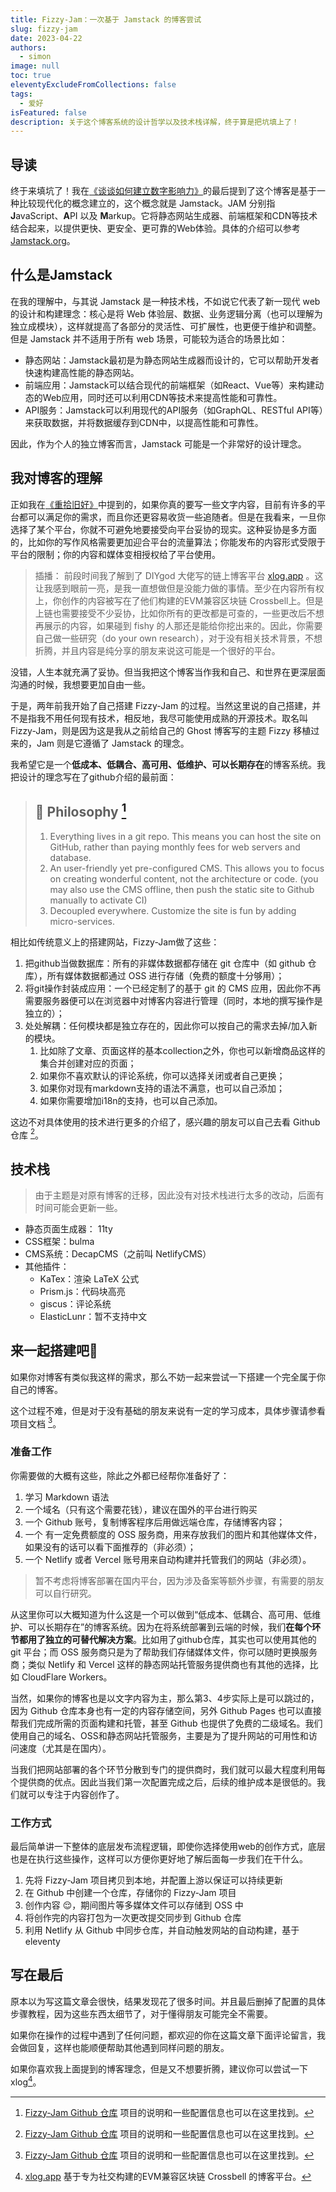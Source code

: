 ```yaml
---
title: Fizzy-Jam：一次基于 Jamstack 的博客尝试
slug: fizzy-jam
date: 2023-04-22
authors:
  - simon
image: null
toc: true
eleventyExcludeFromCollections: false
tags:
  - 爱好
isFeatured: false
description: 关于这个博客系统的设计哲学以及技术栈详解，终于算是把坑填上了！
---
```


## 导读

终于来填坑了！我在[《谈谈如何建立数字影响力》](/post/谈谈如何建立数字影响力/)的最后提到了这个博客是基于一种比较现代化的概念建立的，这个概念就是 Jamstack。JAM 分别指 **J**avaScript、**A**PI 以及 **M**arkup。它将静态网站生成器、前端框架和CDN等技术结合起来，以提供更快、更安全、更可靠的Web体验。具体的介绍可以参考[Jamstack.org](https://jamstack.org/)。

## 什么是Jamstack

在我的理解中，与其说 Jamstack 是一种技术栈，不如说它代表了新一现代 web 的设计和构建理念：核心是将 Web 体验层、数据、业务逻辑分离（也可以理解为独立成模块），这样就提高了各部分的灵活性、可扩展性，也更便于维护和调整。但是 Jamstack 并不适用于所有 web 场景，可能较为适合的场景比如：

* 静态网站：Jamstack最初是为静态网站生成器而设计的，它可以帮助开发者快速构建高性能的静态网站。
* 前端应用：Jamstack可以结合现代的前端框架（如React、Vue等）来构建动态的Web应用，同时还可以利用CDN等技术来提高性能和可靠性。
* API服务：Jamstack可以利用现代的API服务（如GraphQL、RESTful API等）来获取数据，并将数据缓存到CDN中，以提高性能和可靠性。

因此，作为个人的独立博客而言，Jamstack 可能是一个非常好的设计理念。

## 我对博客的理解

正如我在[《重拾旧好》](/post/重拾旧好/)中提到的，如果你真的要写一些文字内容，目前有许多的平台都可以满足你的需求，而且你还更容易收货一些追随者。但是在我看来，一旦你选择了某个平台，你就不可避免地要接受向平台妥协的现实。这种妥协是多方面的，比如你的写作风格需要更加迎合平台的流量算法；你能发布的内容形式受限于平台的限制；你的内容和媒体变相授权给了平台使用。

> 插播：
> 前段时间我了解到了 DIYgod 大佬写的链上博客平台 [xlog.app](https://xlog.app/) 。这让我感到眼前一亮，是我一直想做但是没能力做的事情。至少在内容所有权上，你创作的内容被写在了他们构建的EVM兼容区块链 Crossbell上。但是上链也需要接受不少妥协，比如你所有的更改都是可查的，一些更改后不想再展示的内容，如果碰到 fishy 的人那还是能给你挖出来的。因此，你需要自己做一些研究（do your own research），对于没有相关技术背景，不想折腾，并且内容是纯分享的朋友来说这可能是一个很好的平台。

没错，人生本就充满了妥协。但当我把这个博客当作我和自己、和世界在更深层面沟通的时候，我想要更加自由一些。

于是，两年前我开始了自己搭建 Fizzy-Jam 的过程。当然这里说的自己搭建，并不是指我不用任何现有技术，相反地，我尽可能使用成熟的开源技术。取名叫 Fizzy-Jam，则是因为这是我从之前给自己的 Ghost 博客写的主题 Fizzy 移植过来的，Jam 则是它遵循了 Jamstack 的理念。

我希望它是一个**低成本、低耦合、高可用、低维护、可以长期存在**的博客系统。我把设计的理念写在了github介绍的最前面：

> ## 🤔 Philosophy [^fizzy-jam:github]
>
> 1. Everything lives in a git repo. This means you can host the site on GitHub, rather than paying monthly fees for web servers and database.
> 2. An user-friendly yet pre-configured CMS. This allows you to focus on creating wonderful content, not the architecture or code. (you may also use the CMS offline, then push the static site to Github manually to activate CI)
> 3. Decoupled everywhere. Customize the site is fun by adding micro-services.

相比如传统意义上的搭建网站，Fizzy-Jam做了这些：

1. 把github当做数据库：所有的非媒体数据都存储在 git 仓库中（如 github 仓库），所有媒体数据都通过 OSS 进行存储（免费的额度十分够用）；
2. 将git操作封装成应用：一个已经定制了的基于 git 的 CMS 应用，因此你不再需要服务器便可以在浏览器中对博客内容进行管理（同时，本地的撰写操作是独立的）；
3. 处处解耦：任何模块都是独立存在的，因此你可以按自己的需求去掉/加入新的模块。
   1. 比如除了文章、页面这样的基本collection之外，你也可以新增商品这样的集合并创建对应的页面；
   2. 如果你不喜欢默认的评论系统，你可以选择关闭或者自己更换；
   3. 如果你对现有markdown支持的语法不满意，也可以自己添加；
   4. 如果你需要增加i18n的支持，也可以自己添加。

这边不对具体使用的技术进行更多的介绍了，感兴趣的朋友可以自己去看 Github 仓库 [^fizzy-jam:github]。

## 技术栈

> 由于主题是对原有博客的迁移，因此没有对技术栈进行太多的改动，后面有时间可能会更新一些。

* 静态页面生成器： 11ty
* CSS框架：bulma
* CMS系统：DecapCMS（之前叫 NetlifyCMS）
* 其他插件：
  * KaTex：渲染 LaTeX 公式
  * Prism.js：代码块高亮
  * giscus：评论系统
  * ElasticLunr：暂不支持中文

## 来一起搭建吧🎉

如果你对博客有类似我这样的需求，那么不妨一起来尝试一下搭建一个完全属于你自己的博客。

这个过程不难，但是对于没有基础的朋友来说有一定的学习成本，具体步骤请参看项目文档 [^fizzy-jam:github]。

### 准备工作

你需要做的大概有这些，除此之外都已经帮你准备好了：

1. 学习 Markdown 语法
2. 一个域名（只有这个需要花钱），建议在国外的平台进行购买
3. 一个 Github 账号，复制博客程序后用做远端仓库，存储博客内容；
4. 一个 有一定免费额度的 OSS 服务商，用来存放我们的图片和其他媒体文件，如果没有的话可以看下面推荐的（非必须）；
5. 一个 Netlify 或者 Vercel 账号用来自动构建并托管我们的网站（非必须）。

> 暂不考虑将博客部署在国内平台，因为涉及备案等额外步骤，有需要的朋友可以自行研究。

从这里你可以大概知道为什么这是一个可以做到“低成本、低耦合、高可用、低维护、可以长期存在”的博客系统。因为在将系统部署到云端的时候，我们**在每个环节都用了独立的可替代解决方案**。比如用了github仓库，其实也可以使用其他的 git 平台；而 OSS 服务商只是为了帮助我们存储媒体文件，你可以随时更换服务商；类似 Netlify 和 Vercel 这样的静态网站托管服务提供商也有其他的选择，比如 CloudFlare Workers。

当然，如果你的博客也是以文字内容为主，那么第3、4步实际上是可以跳过的，因为 Github 仓库本身也有一定的内容存储空间，另外 Github Pages 也可以直接帮我们完成所需的页面构建和托管，甚至 Github 也提供了免费的二级域名。我们使用自己的域名、OSS和静态网站托管服务，主要是为了提升网站的可用性和访问速度（尤其是在国内）。

当我们把网站部署的各个环节分散到专门的提供商时，我们就可以最大程度利用每个提供商的优点。因此当我们第一次配置完成之后，后续的维护成本是很低的。我们就可以专注于内容创作了。

### 工作方式

最后简单讲一下整体的底层发布流程逻辑，即使你选择使用web的创作方式，底层也是在执行这些操作，这样可以方便你更好地了解后面每一步我们在干什么。

1. 先将 Fizzy-Jam 项目拷贝到本地，并配置上游以保证可以持续更新
2. 在 Github 中创建一个仓库，存储你的 Fizzy-Jam 项目
3. 创作内容 😌，期间图片等多媒体文件可以存储到 OSS 中
4. 将创作完的内容打包为一次更改提交同步到 Github 仓库
5. 利用 Netlify 从 Github 中同步仓库，并自动触发网站的自动构建，基于eleventy

## 写在最后

原本以为写这篇文章会很快，结果发现花了很多时间。并且最后删掉了配置的具体步骤教程，因为这些东西太细节了，对于懂得朋友可能完全不需要。

如果你在操作的过程中遇到了任何问题，都欢迎的你在这篇文章下面评论留言，我会做回复，这样也能顺便帮助其他遇到同样问题的朋友。

如果你喜欢我上面提到的博客理念，但是又不想要折腾，建议你可以尝试一下xlog[^xlog]。

[^fizzy-jam:github]:[Fizzy-Jam Github 仓库](https://github.com/huangyuzhang/Fizzy-Jam) 项目的说明和一些配置信息也可以在这里找到。
[^xlog]:[xlog.app](https://xlog.app) 基于专为社交构建的EVM兼容区块链 Crossbell 的博客平台。

